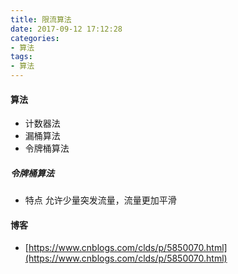 ```yaml
---
title: 限流算法
date: 2017-09-12 17:12:28
categories:
- 算法
tags:
- 算法
---
```


#### 算法

- 计数器法
- 漏桶算法
- 令牌桶算法

##### 令牌桶算法

- 特点 允许少量突发流量，流量更加平滑

#### 博客

- [https://www.cnblogs.com/clds/p/5850070.html](https://www.cnblogs.com/clds/p/5850070.html)